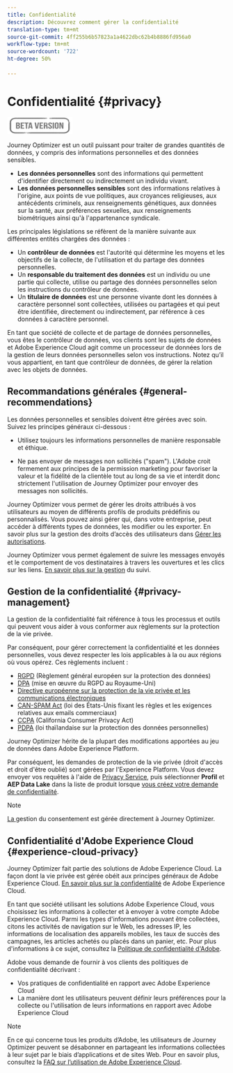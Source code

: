 ```yaml
---
title: Confidentialité
description: Découvrez comment gérer la confidentialité
translation-type: tm+mt
source-git-commit: 4ff255b6b57823a1a4622dbc62b4b8886fd956a0
workflow-type: tm+mt
source-wordcount: '722'
ht-degree: 50%

---
```



# Confidentialité {#privacy}

![](assets/do-not-localize/badge.png)

Journey Optimizer est un outil puissant pour traiter de grandes quantités de données, y compris des informations personnelles et des données sensibles.

* **Les données personnelles** sont des informations qui permettent d&#39;identifier directement ou indirectement un individu vivant.
* **Les données personnelles sensibles** sont des informations relatives à l&#39;origine, aux points de vue politiques, aux croyances religieuses, aux antécédents criminels, aux renseignements génétiques, aux données sur la santé, aux préférences sexuelles, aux renseignements biométriques ainsi qu&#39;à l&#39;appartenance syndicale.

Les principales législations se réfèrent de la manière suivante aux différentes entités chargées des données :

* Un **contrôleur de données** est l&#39;autorité qui détermine les moyens et les objectifs de la collecte, de l&#39;utilisation et du partage des données personnelles.
* Un **responsable du traitement des données** est un individu ou une partie qui collecte, utilise ou partage des données personnelles selon les instructions du contrôleur de données.
* Un **titulaire de données** est une personne vivante dont les données à caractère personnel sont collectées, utilisées ou partagées et qui peut être identifiée, directement ou indirectement, par référence à ces données à caractère personnel.

En tant que société de collecte et de partage de données personnelles, vous êtes le contrôleur de données, vos clients sont les sujets de données et Adobe Experience Cloud agit comme un processeur de données lors de la gestion de leurs données personnelles selon vos instructions. Notez qu’il vous appartient, en tant que contrôleur de données, de gérer la relation avec les objets de données.

## Recommandations générales {#general-recommendations}

Les données personnelles et sensibles doivent être gérées avec soin. Suivez les principes généraux ci-dessous :

* Utilisez toujours les informations personnelles de manière responsable et éthique.

* Ne pas envoyer de messages non sollicités (&quot;spam&quot;). L&#39;Adobe croit fermement aux principes de la permission marketing pour favoriser la valeur et la fidélité de la clientèle tout au long de sa vie et interdit donc strictement l&#39;utilisation de Journey Optimizer pour envoyer des messages non sollicités.

Journey Optimizer vous permet de gérer les droits attribués à vos utilisateurs au moyen de différents profils de produits prédéfinis ou personnalisés. Vous pouvez ainsi gérer qui, dans votre entreprise, peut accéder à différents types de données, les modifier ou les exporter. En savoir plus sur la gestion des droits d’accès des utilisateurs dans [Gérer les autorisations](permissions.md).

Journey Optimizer vous permet également de suivre les messages envoyés et le comportement de vos destinataires à travers les ouvertures et les clics sur les liens. [En savoir plus sur la gestion](message-tracking.md) du suivi.

## Gestion de la confidentialité {#privacy-management}

La gestion de la confidentialité fait référence à tous les processus et outils qui peuvent vous aider à vous conformer aux règlements sur la protection de la vie privée.

Par conséquent, pour gérer correctement la confidentialité et les données personnelles, vous devez respecter les lois applicables à la ou aux régions où vous opérez. Ces règlements incluent :

* [RGPD](https://ec.europa.eu/info/law/law-topic/data-protection/reform/what-does-general-data-protection-regulation-gdpr-govern_en) (Règlement général européen sur la protection des données)
* [DPA](https://www.gov.uk/data-protection) (mise en œuvre du RGPD au Royaume-Uni)
* [Directive européenne sur la protection de la vie privée et les communications électroniques](https://eur-lex.europa.eu/legal-content/EN/TXT/?uri=CELEX:02002L0058-20091219)
* [CAN-SPAM Act](https://www.ftc.gov/tips-advice/business-center/guidance/can-spam-act-compliance-guide-business) (loi des États-Unis fixant les règles et les exigences relatives aux emails commerciaux)
* [CCPA](https://leginfo.legislature.ca.gov/faces/codes_displayText.xhtml?lawCode=CIV&amp;division=3.&amp;title=1.81.5.&amp;part=4.&amp;chapter=&amp;article=) (California Consumer Privacy Act)
* [PDPA](https://secureprivacy.ai/thailand-pdpa-summary-what-businesses-need-to-know/) (loi thaïlandaise sur la protection des données personnelles)

Journey Optimizer hérite de la plupart des modifications apportées au jeu de données dans Adobe Experience Platform.

Par conséquent, les demandes de protection de la vie privée (droit d&#39;accès et droit d&#39;être oublié) sont gérées par l&#39;Experience Platform. Vous devez envoyer vos requêtes à l&#39;aide de [Privacy Service](https://experienceleague.adobe.com/docs/experience-platform/privacy/home.html?lang=fr), puis sélectionner **Profil** et **AEP Data Lake** dans la liste de produit lorsque [vous créez votre demande de confidentialité](https://experienceleague.adobe.com/docs/experience-platform/privacy/ui/user-guide.html?lang=en#request-builder). <!--Learn more in the [Privacy Service documentation](https://docs.adobe.com/content/help/en/experience-platform/privacy/home.html).-->

>[!NOTE]
>
>[La ](../../help/using/consent.md) gestion du consentement est gérée directement à Journey Optimizer.

## Confidentialité d&#39;Adobe Experience Cloud {#experience-cloud-privacy}

Journey Optimizer fait partie des solutions de Adobe Experience Cloud. La façon dont la vie privée est gérée obéit aux principes généraux de Adobe Experience Cloud. [En savoir plus sur la confidentialité](https://www.adobe.com/fr/privacy/experience-cloud.html) de Adobe Experience Cloud.

En tant que société utilisant les solutions Adobe Experience Cloud, vous choisissez les informations à collecter et à envoyer à votre compte Adobe Experience Cloud. Parmi les types d&#39;informations pouvant être collectées, citons les activités de navigation sur le Web, les adresses IP, les informations de localisation des appareils mobiles, les taux de succès des campagnes, les articles achetés ou placés dans un panier, etc. Pour plus d&#39;informations à ce sujet, consultez la [Politique de confidentialité d&#39;Adobe](https://www.adobe.com/fr/privacy/policy.html).

Adobe vous demande de fournir à vos clients des politiques de confidentialité décrivant :

* Vos pratiques de confidentialité en rapport avec Adobe Experience Cloud
* La manière dont les utilisateurs peuvent définir leurs préférences pour la collecte ou l&#39;utilisation de leurs informations en rapport avec Adobe Experience Cloud

>[!NOTE]
>
>En ce qui concerne tous les produits d’Adobe, les utilisateurs de Journey Optimizer peuvent se désabonner en partageant les informations collectées à leur sujet par le biais d’applications et de sites Web. Pour en savoir plus, consultez la [FAQ sur l’utilisation de Adobe Experience Cloud](https://www.adobe.com/fr/privacy/experience-cloud-usage-info-faq.html).

<!--Because Journey Optimizer integrates with Adobe Experience Platform, where audiences are transferred from one system to another, you need to pay extra care to personal data protection.-->
